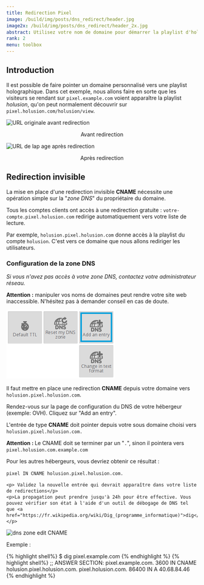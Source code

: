 ```yaml
---
title: Redirection Pixel
image: /build/img/posts/dns_redirect/header.jpg
image2x: /build/img/posts/dns_redirect/header_2x.jpg
abstract: Utilisez votre nom de domaine pour démarrer la playlist d'hologrammes Pixel
rank: 2
menu: toolbox
---
```


## Introduction

Il est possible de faire pointer un domaine personnalisé vers une playlist holographique. Dans cet exemple, nous allons faire en sorte que les visiteurs se rendant sur `pixel.example.com` voient apparaître la playlist *holusion*, qu'on peut normalement découvrir sur `pixel.holusion.com/holusion/view`.

<div class="row">
  <div class="col-md-3 col-md-offset-3 col-sm-6">
    <img class="img-responsive" src="/static/img/posts/dns_redirect/redirect_holusion.png" alt="URL originale avant redirection">
    <p align="center">Avant redirection</p>
  </div>
  <div class="col-md-3 col-sm-6">
    <img class="img-responsive" src="/static/img/posts/dns_redirect/redirect_example.png" alt="URL de lap age après redirection">
    <p align="center">Après redirection</p>
  </div>
</div>

## Redirection invisible

La mise en place d'une redirection invisible **CNAME** nécessite une opération simple sur la "*zone DNS*" du propriétaire du domaine.


Tous les comptes clients ont accès à une redirection gratuite : `votre-compte.pixel.holusion.com` redirige automatiquement vers votre liste de lecture.

Par exemple, `holusion.pixel.holusion.com` donne accès à la playlist du compte `holusion`. C'est vers ce domaine que nous allons rediriger les utilisateurs.

### Configuration de la zone DNS

*Si vous n'avez pas accès à votre zone DNS, contactez votre administrateur réseau.*

**Attention :** manipuler vos noms de domaines peut rendre votre site web inaccessible. N'hésitez pas à demander conseil en cas de doute.


<div class="row">  
  <div class="col-md-6">
    <img class="img-responsive" alt="dns zone add entry" src="/static/img/posts/dns_redirect/dns_zone.png">
  </div>
  <div class="col-md-6">
    <p>Il faut mettre en place une redirection <b>CNAME</b> depuis votre domaine vers <code>holusion.pixel.holusion.com</code>.
    </p>
    <p>Rendez-vous sur la page de configuration du DNS de votre hébergeur (exemple: OVH). Cliquez sur "Add an entry".</p>
  </div>
</div>

<div class="row">  
  <div class="col-md-6">
    <p>L'entrée de type <b>CNAME</b> doit pointer depuis votre sous domaine choisi vers <code>holusion.pixel.holusion.com.</code></p>
    <p><b>Attention : </b>Le CNAME doit se terminer par un "<code>.</code>", sinon il pointera vers <code>pixel.holusion.com.example.com</code></p>
    <p> Pour les autres hébergeurs, vous devriez obtenir ce résultat :</p>
    <code>pixel IN CNAME holusion.pixel.holusion.com.</code>

    <p> Validez la nouvelle entrée qui devrait apparaître dans votre liste de redirections</p>
    <p>La propagation peut prendre jusqu'à 24h pour être effective. Vous pouvez vérifier son état à l'aide d'un outil de débogage de DNS tel que <a href="https://fr.wikipedia.org/wiki/Dig_(programme_informatique)">dig</a>.</p>
  </div>
  <div class="col-md-6">
    <img class="img-responsive" alt="dns zone edit CNAME" src="/static/img/posts/dns_redirect/dns_create.png">
  </div>
</div>

<p>Exemple :</p>
{% highlight shell%}
$ dig pixel.example.com
{% endhighlight %}
{% highlight shell%}
;; ANSWER SECTION:
pixel.example.com. 3600 IN	CNAME	holusion.pixel.holusion.com.
pixel.holusion.com.	86400	IN	A	40.68.84.46
{% endhighlight %}
